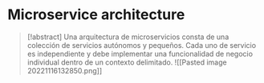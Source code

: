 # Microservice architecture

> [!abstract]
> Una arquitectura de microservicios consta de una colección de servicios autónomos y pequeños. Cada uno de servicio es independiente y debe implementar una funcionalidad de negocio individual dentro de un contexto delimitado.
> ![[Pasted image 20221116132850.png]]